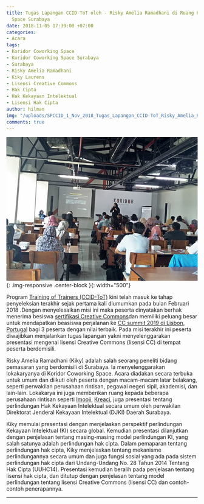 ```yaml
---
title: Tugas Lapangan CCID-ToT oleh - Risky Amelia Ramadhani di Ruang Koridor Coworking
  Space Surabaya
date: 2018-11-05 17:39:00 +07:00
categories:
- Acara
tags:
- Koridor Coworking Space
- Koridor Coworking Space Surabaya
- Surabaya
- Risky Amelia Ramadhani
- Kiky Laurens
- Lisensi Creative Commons
- Hak Cipta
- Hak Kekayaan Intelektual
- Lisensi Hak Cipta
author: hilman
img: "/uploads/SPCCID_1_Nov_2018_Tugas_Lapangan_CCID-ToT_Risky_Amelia_Ramadhani-_FA.jpg"
comments: true
---
```


![SPCCID_1_Nov_2018_Tugas_Lapangan_CCID-ToT_Risky_Amelia_Ramadhani-_FA.jpg](/uploads/SPCCID_1_Nov_2018_Tugas_Lapangan_CCID-ToT_Risky_Amelia_Ramadhani-_FA.jpg){: .img-responsive .center-block }{: width="500"}

Program [Training of Trainers (CCID-ToT)](http://creativecommons.or.id/sertifikasi-perwakilan-ccid-training-of-trainers-creative-commons-indonesia/tentang-training-of-trainers-creative-commons-indonesia/) kini telah masuk ke tahap penyeleksian terakhir sejak pertama kali diumumkan pada bulan Februari 2018 .Dengan menyelesaikan misi ini maka peserta dinyatakan berhak menerima besiswa [sertifikasi Creative Commons](http://creativecommons.or.id/2018/02/cc-certificates-saatnya-menjadi-ahli-lisensi-cc-bersertifikat/)dan memiliki peluang besar untuk mendapatkan beasiswa perjalanan ke [CC summit 2019 di Lisbon, Portugal](https://summit.creativecommons.org/) bagi 3 peserta dengan nilai terbaik. Pada misi terakhir ini peserta diwajibkan menjalankan tugas lapangan yakni menyelenggarakan presentasi mengenai lisensi Creative Commons (lisensi CC) di tempat peserta berdomisili.

Risky Amelia Ramadhani (Kiky) adalah salah seorang peneliti bidang pemasaran yang berdomisili di Surabaya. Ia menyelenggarakan lokakaryanya di Koridor Coworking Space. Acara diadakan secara terbuka untuk umum dan diikuti oleh peserta dengan macam-macam latar belakang, seperti perwakilan perusahaan rintisan, pegawai negeri sipil, akademisi, dan lain-lain. Lokakarya ini juga memberikan ruang kepada beberapa perusahaan rintisan seperti [Imooji](http://imooji.com/), [Kreaci](https://www.instagram.com/kreaci/?hl=id), juga presentasi tentang perlindungan Hak Kekayaan Intelektual secara umum oleh perwakilan Direktorat Jenderal Kekayaan Intelektual (DJKI) Daerah Surabaya.

Kiky memulai presentasi dengan menjelaskan perspektif perlindungan Kekayaan Intelektual (KI) secara global. Kemudian presentasi dilanjutkan dengan penjelasan tentang masing-masing model perlindungan KI, yang salah satunya adalah perlindungan hak cipta. Dalam pemaparan tentang perlindungan hak cipta, Kiky menjelaskan tentang mekanisme perlindungannya secara umum dan juga fungsi sosial yang ada pada sistem perlindungan hak cipta dari Undang-Undang No. 28 Tahun 2014 Tentang Hak Cipta (UUHC14). Presentasi kemudian beralih pada penjelasan tentang lisensi hak cipta, dan ditutup dengan penjelasan tentang model perlindungan tentang lisensi Creative Commons (lisensi CC) dan contoh-contoh penerapannya.

---- 